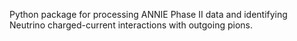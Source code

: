 Python package for processing ANNIE Phase II data and identifying
Neutrino charged-current interactions with outgoing pions.
